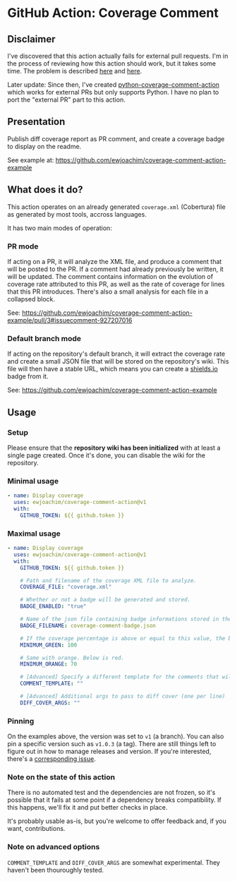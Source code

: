 # GitHub Action: Coverage Comment

## Disclaimer

I've discovered that this action actually fails for external pull requests.
I'm in the process of reviewing how this action should work, but it takes
some time. The problem is described [here](https://github.blog/changelog/2021-02-19-github-actions-workflows-triggered-by-dependabot-prs-will-run-with-read-only-permissions/)
and [here](https://securitylab.github.com/research/github-actions-preventing-pwn-requests/).

Later update: 
Since then, I've created [python-coverage-comment-action](https://github.com/ewjoachim/python-coverage-comment-action) which works for external PRs but only supports Python. I have no plan to port the "external PR" part to this action.

## Presentation

Publish diff coverage report as PR comment, and create a coverage badge to
display on the readme.

See example at: https://github.com/ewjoachim/coverage-comment-action-example

## What does it do?

This action operates on an already generated `coverage.xml` (Cobertura) file as
generated by most tools, accross languages.

It has two main modes of operation:

### PR mode

If acting on a PR, it will analyze the XML file, and produce a comment that
will be posted to the PR. If a comment had already previously be written,
it will be updated. The comment contains information on the evolution
of coverage rate attributed to this PR, as well as the rate of coverage
for lines that this PR introduces. There's also a small analysis for each
file in a collapsed block.

See: https://github.com/ewjoachim/coverage-comment-action-example/pull/3#issuecomment-927207016

### Default branch mode

If acting on the repository's default branch, it will extract the coverage
rate and create a small JSON file that will be stored on the repository's wiki.
This file will then have a stable URL, which means you can create a
[shields.io](https://shields.io/endpoint) badge from it.

See: https://github.com/ewjoachim/coverage-comment-action-example

## Usage

### Setup

Please ensure that the **repository wiki has been initialized** with at least a
single page created. Once it's done, you can disable the wiki for the
repository.

### Minimal usage
```yaml
- name: Display coverage
  uses: ewjoachim/coverage-comment-action@v1
  with:
    GITHUB_TOKEN: ${{ github.token }}
```

### Maximal usage
```yaml
- name: Display coverage
  uses: ewjoachim/coverage-comment-action@v1
  with:
    GITHUB_TOKEN: ${{ github.token }}

    # Path and filename of the coverage XML file to analyze.
    COVERAGE_FILE: "coverage.xml"

    # Whether or not a badge will be generated and stored.
    BADGE_ENABLED: "true"

    # Name of the json file containing badge informations stored in the repo wiki.
    BADGE_FILENAME: coverage-comment-badge.json

    # If the coverage percentage is above or equal to this value, the badge will be green.
    MINIMUM_GREEN: 100

    # Same with orange. Below is red.
    MINIMUM_ORANGE: 70

    # [Advanced] Specify a different template for the comments that will be written on the PR.
    COMMENT_TEMPLATE: ""

    # [Advanced] Additional args to pass to diff cover (one per line)
    DIFF_COVER_ARGS: ""
```

### Pinning
On the examples above, the version was set to `v1` (a branch). You can also pin
a specific version such as `v1.0.3` (a tag). There are still things left to
figure out in how to manage releases and version. If you're interested, there's
a [corresponding issue](https://github.com/ewjoachim/coverage-comment-action/issues/8).

### Note on the state of this action

There is no automated test and the dependencies are not frozen, so it's
possible that it fails at some point if a dependency breaks compatibility.
If this happens, we'll fix it and put better checks in place.

It's probably usable as-is, but you're welcome to offer feedback and, if you
want, contributions.

### Note on advanced options

``COMMENT_TEMPLATE`` and ``DIFF_COVER_ARGS`` are somewhat experimental.
They haven't been thouroughly tested.
